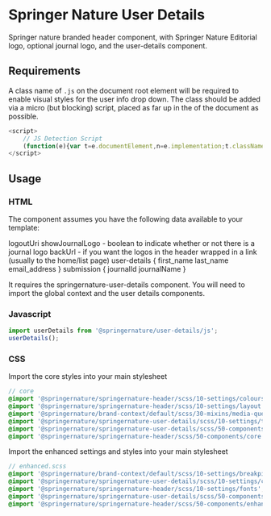 # Springer Nature User Details

Springer nature branded header component, with Springer Nature Editorial logo, optional journal logo, and the user-details component.

## Requirements

A class name of `.js` on the document root element will be required to enable visual styles for the user info drop down. The class should be added via a micro (but blocking) script, placed as far up in the <head> of the document as possible.

```javascript
<script>
    // JS Detection Script
    (function(e){var t=e.documentElement,n=e.implementation;t.className='js';})(document)
</script>
```

## Usage

### HTML

The component assumes you have the following data available to your template:

logoutUri
showJournalLogo - boolean to indicate whether or not there is a journal logo
backUrl - if you want the logos in the header wrapped in a link (usually to the home/list page)
user-details {
    first_name
    last_name
    email_address
}
submission {
    journalId
    journalName
}

It requires the springernature-user-details component. You will need to import the global context and the user details components.

### Javascript

```javascript
import userDetails from '@springernature/user-details/js';
userDetails();
```

### CSS

Import the core styles into your main stylesheet

```scss
// core
@import '@springernature/springernature-header/scss/10-settings/colours';
@import '@springernature/springernature-header/scss/10-settings/layout';
@import '@springernature/brand-context/default/scss/30-mixins/media-query';
@import '@springernature/springernature-user-details/scss/10-settings/typography';
@import '@springernature/springernature-user-details/scss/50-components/core';
@import '@springernature/springernature-header/scss/50-components/core';
```

Import the enhanced settings and styles into your main stylesheet

```scss
// enhanced.scss
@import '@springernature/brand-context/default/scss/10-settings/breakpints';
@import '@springernature/springernature-user-details/scss/10-settings/colours';
@import '@springernature/springernature-header/scss/10-settings/fonts';
@import '@springernature/springernature-user-details/scss/50-components/enhanced';
@import '@springernature/springernature-header/scss/50-components/enhanced';
```